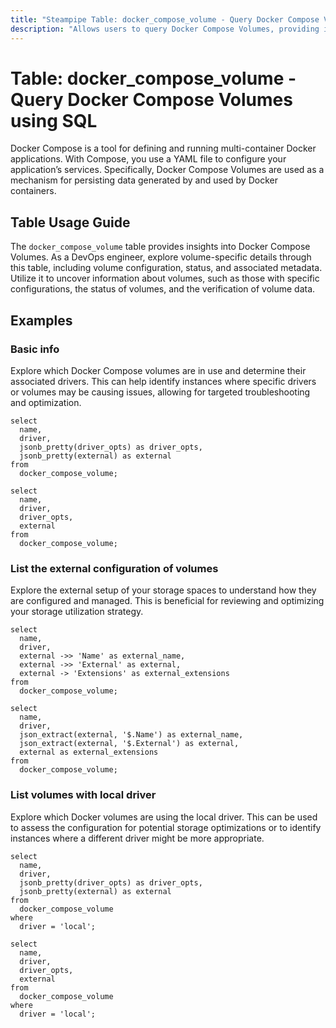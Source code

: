 ```yaml
---
title: "Steampipe Table: docker_compose_volume - Query Docker Compose Volumes using SQL"
description: "Allows users to query Docker Compose Volumes, providing insights into the configuration and status of volumes used in Docker Compose."
---
```


# Table: docker_compose_volume - Query Docker Compose Volumes using SQL

Docker Compose is a tool for defining and running multi-container Docker applications. With Compose, you use a YAML file to configure your application’s services. Specifically, Docker Compose Volumes are used as a mechanism for persisting data generated by and used by Docker containers.

## Table Usage Guide

The `docker_compose_volume` table provides insights into Docker Compose Volumes. As a DevOps engineer, explore volume-specific details through this table, including volume configuration, status, and associated metadata. Utilize it to uncover information about volumes, such as those with specific configurations, the status of volumes, and the verification of volume data.

## Examples

### Basic info
Explore which Docker Compose volumes are in use and determine their associated drivers. This can help identify instances where specific drivers or volumes may be causing issues, allowing for targeted troubleshooting and optimization.

```sql+postgres
select
  name,
  driver,
  jsonb_pretty(driver_opts) as driver_opts,
  jsonb_pretty(external) as external
from
  docker_compose_volume;
```

```sql+sqlite
select
  name,
  driver,
  driver_opts,
  external
from
  docker_compose_volume;
```

### List the external configuration of volumes
Explore the external setup of your storage spaces to understand how they are configured and managed. This is beneficial for reviewing and optimizing your storage utilization strategy.

```sql+postgres
select
  name,
  driver,
  external ->> 'Name' as external_name,
  external ->> 'External' as external,
  external -> 'Extensions' as external_extensions
from
  docker_compose_volume;
```

```sql+sqlite
select
  name,
  driver,
  json_extract(external, '$.Name') as external_name,
  json_extract(external, '$.External') as external,
  external as external_extensions
from
  docker_compose_volume;
```

### List volumes with local driver
Explore which Docker volumes are using the local driver. This can be used to assess the configuration for potential storage optimizations or to identify instances where a different driver might be more appropriate.

```sql+postgres
select
  name,
  driver,
  jsonb_pretty(driver_opts) as driver_opts,
  jsonb_pretty(external) as external
from
  docker_compose_volume
where
  driver = 'local';
```

```sql+sqlite
select
  name,
  driver,
  driver_opts,
  external
from
  docker_compose_volume
where
  driver = 'local';
```